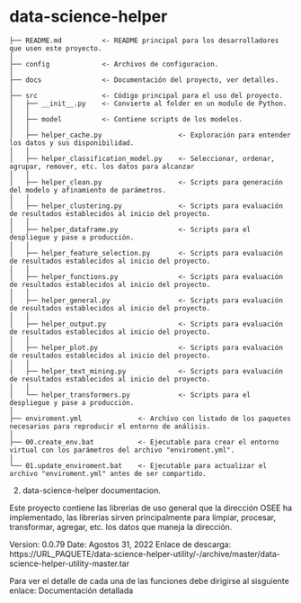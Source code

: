 
# data-science-helper


    ├── README.md          <- README principal para los desarrolladores que usen este proyecto.
    │
    ├── config             <- Archivos de configuracion.
    │
    ├── docs               <- Documentación del proyecto, ver detalles.
    │
    ├── src                <- Código principal para el uso del proyecto.
    │   ├── __init__.py    <- Convierte al folder en un modulo de Python.
    │   │
    │   ├── model          <- Contiene scripts de los modelos.
    │   │
    │   ├── helper_cache.py                   <- Exploración para entender los datos y sus disponibilidad.
    │   │
    │   ├── helper_classification_model.py    <- Seleccionar, ordenar, agrupar, remover, etc. los datos para alcanzar 
    │   │
    │   ├── helper_clean.py                   <- Scripts para generación del modelo y afinamiento de parámetros.
    │   │
    │   ├── helper_clustering.py              <- Scripts para evaluación de resultados establecidos al inicio del proyecto.
    │   │
    │   ├── helper_dataframe.py               <- Scripts para el despliegue y pase a producción.
    │   │
    │   ├── helper_feature_selection.py       <- Scripts para evaluación de resultados establecidos al inicio del proyecto.
    │   │
    │   ├── helper_functions.py               <- Scripts para evaluación de resultados establecidos al inicio del proyecto.
    │   │
    │   ├── helper_general.py                 <- Scripts para evaluación de resultados establecidos al inicio del proyecto.
    │   │
    │   ├── helper_output.py                  <- Scripts para evaluación de resultados establecidos al inicio del proyecto.
    │   │
    │   ├── helper_plot.py                    <- Scripts para evaluación de resultados establecidos al inicio del proyecto.
    │   │
    │   ├── helper_text_mining.py             <- Scripts para evaluación de resultados establecidos al inicio del proyecto.
    │   │
    │   └── helper_transformers.py            <- Scripts para el despliegue y pase a producción.
    │   
    ├── enviroment.yml              <- Archivo con listado de los paquetes necesarios para reproducir el entorno de análisis.
    │
    ├── 00.create_env.bat           <- Ejecutable para crear el entorno virtual con los parámetros del archivo "enviroment.yml".
    │
    └── 01.update_enviroment.bat    <- Ejecutable para actualizar el archivo "enviroment.yml" antes de ser compartido.

2. data-science-helper documentacion.

Este proyecto contiene las librerias de uso general que la dirección OSEE ha implementado, las librerias sirven principalmente para limpiar, procesar, transformar, agregar, etc. los datos que maneja la dirección.

Version: 0.0.79 Date: Agostos 31, 2022 Enlace de descarga: https://URL_PAQUETE/data-science-helper-utility/-/archive/master/data-science-helper-utility-master.tar

Para ver el detalle de cada una de las funciones debe dirigirse al sisguiente enlace: Documentación detallada

